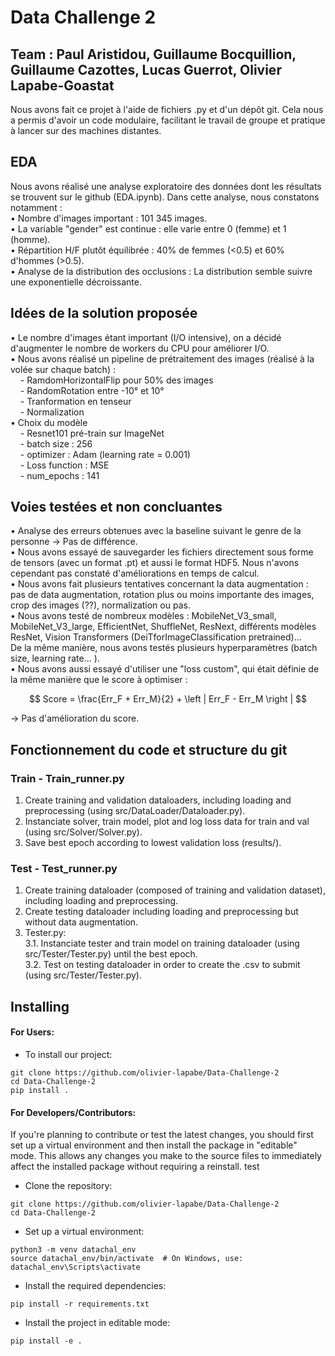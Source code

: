 # Data Challenge 2
## Team : Paul Aristidou, Guillaume Bocquillion, Guillaume Cazottes, Lucas Guerrot, Olivier Lapabe-Goastat 

Nous avons fait ce projet à l'aide de fichiers .py et d'un dépôt git. Cela nous a permis d'avoir un code modulaire, facilitant le travail de groupe et pratique à lancer sur des machines distantes.

## EDA

Nous avons réalisé une analyse exploratoire des données dont les résultats se trouvent sur le github (EDA.ipynb).
Dans cette analyse, nous constatons notamment :  
•⁠  ⁠Nombre d'images important : 101 345 images.  
•⁠  ⁠La variable "gender" est continue : elle varie entre 0 (femme) et 1 (homme).  
•⁠  ⁠Répartition H/F plutôt équilibrée : 40% de femmes (<0.5) et 60% d'hommes (>0.5).  
•⁠  ⁠Analyse de la distribution des occlusions : La distribution semble suivre une exponentielle décroissante.  


## Idées de la solution proposée

•⁠  ⁠Le nombre d'images étant important (I/O intensive), on a décidé d'augmenter le nombre de workers du CPU pour améliorer I/O.  
•⁠  ⁠Nous avons réalisé un pipeline de prétraitement des images (réalisé à la volée sur chaque batch) :  
&nbsp;&nbsp;&nbsp;&nbsp;- RamdomHorizontalFlip pour 50% des images  
&nbsp;&nbsp;&nbsp;&nbsp;- RandomRotation entre -10° et 10°  
&nbsp;&nbsp;&nbsp;&nbsp;- Tranformation en tenseur  
&nbsp;&nbsp;&nbsp;&nbsp;- Normalization  
•⁠  ⁠Choix du modèle  
&nbsp;&nbsp;&nbsp;&nbsp;- Resnet101 pré-train sur ImageNet  
&nbsp;&nbsp;&nbsp;&nbsp;- batch size : 256  
&nbsp;&nbsp;&nbsp;&nbsp;- optimizer : Adam (learning rate = 0.001)  
&nbsp;&nbsp;&nbsp;&nbsp;- Loss function : MSE  
&nbsp;&nbsp;&nbsp;&nbsp;- num_epochs : 141  


## Voies testées et non concluantes

•⁠  ⁠Analyse des erreurs obtenues avec la baseline suivant le genre de la personne -> Pas de différence.  
•⁠  ⁠Nous avons essayé de sauvegarder les fichiers directement sous forme de tensors (avec un format .pt) et aussi le format HDF5. Nous n'avons cependant pas constaté d'améliorations en temps de calcul.  
•⁠  ⁠Nous avons fait plusieurs tentatives concernant la data augmentation : pas de data augmentation, rotation plus ou moins importante des images, crop des images (??), normalization ou pas.  
•⁠  ⁠Nous avons testé de nombreux modèles : MobileNet_V3_small, MobileNet_V3_large, EfficientNet, ShuffleNet, ResNext, différents modèles ResNet, Vision Transformers (DeiTforImageClassification pretrained)...  
De la même manière, nous avons testés plusieurs hyperparamètres (batch size, learning rate... ).   
•⁠  ⁠Nous avons aussi essayé d'utiliser une "loss custom", qui était définie de la même manière que le score à optimiser :

$$
Score = \frac{Err_F + Err_M}{2} + \left | Err_F - Err_M \right |
$$

-> Pas d'amélioration du score.  

## Fonctionnement du code et structure du git

### Train - Train_runner.py
1. Create training and validation dataloaders, including loading and preprocessing (using src/DataLoader/Dataloader.py).  
2. Instanciate solver, train model, plot and log loss data for train and val (using src/Solver/Solver.py).  
3. Save best epoch according to lowest validation loss (results/).

### Test - Test_runner.py
1. Create training dataloader (composed of training and validation dataset), including loading and preprocessing.  
2. Create testing dataloader including loading and preprocessing but without data augmentation.
3. Tester.py:  
3.1. Instanciate tester and train model on training dataloader (using src/Tester/Tester.py) until the best epoch.    
3.2. Test on testing dataloader in order to create the .csv to submit (using src/Tester/Tester.py).   

## Installing

#### For Users:

* To install our project: 

```
git clone https://github.com/olivier-lapabe/Data-Challenge-2
cd Data-Challenge-2
pip install .
```

#### For Developers/Contributors:

If you're planning to contribute or test the latest changes, you should first set up a virtual environment and then install the package in "editable" mode. This allows any changes you make to the source files to immediately affect the installed package without requiring a reinstall.
test
* Clone the repository:

```
git clone https://github.com/olivier-lapabe/Data-Challenge-2
cd Data-Challenge-2
```

* Set up a virtual environment:

```
python3 -m venv datachal_env
source datachal_env/bin/activate  # On Windows, use: datachal_env\Scripts\activate
```

* Install the required dependencies:

```
pip install -r requirements.txt
```

* Install the project in editable mode:

```
pip install -e . 
```